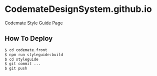 # CodemateDesignSystem.github.io
Codemate Style Guide Page


## How To Deploy
```bash
$ cd codemate.front
$ npm run styleguide:build
$ cd styleguide
$ git commit ...
$ git push
```
